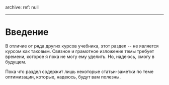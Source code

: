 archive:
  ref: null

---

# Введение

В отличие от ряда других курсов учебника, этот раздел -- не является курсом как таковым. Связное и грамотное изложение темы требует времени, которое я пока не могу ему уделить. Но, надеюсь, смогу в будущем.

Пока что раздел содержит лишь некоторые статьи-заметки по теме оптимизации, которые, надеюсь, будут вам полезны.
